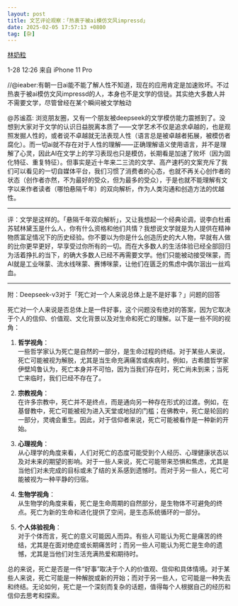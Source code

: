 ```yaml
---
layout: post
title: 文艺评论观察：「热衷于被ai模仿文风impressd」
date: 2025-02-05 17:57:13 +0800
tag: [杂]
---
```


[林奶粒](https://m.weibo.cn/detail/5127767064840785)

1-28 12:26 来自 iPhone 11 Pro

//@ieaber:有朝一日ai能不能了解人性不知道，现在的应用肯定是加速败坏。不过热衷于被ai模仿文风impressd的人，本身也不是文学的信徒。其实绝大多数人并不需要文学，尽管曾经在某个瞬间被文学触动

@苏谧荔: 浏览朋友圈，又有一个朋友被deepseek的文学模仿能力震撼到了。没想到大家对于文学的认识日益脱离本质了——文学艺术不仅是追求卓越的，也是观照发掘人性的，或者说不卓越就无法表现人性（语言总是被卓越者拓展，被模仿者腐化）。而一切ai就不存在对于人性的理解——正确理解语义使用语言，并不是理解了心灵，因此AI在文学上的学习表现也只是模仿，长期看是加速了败坏（因为固化特征、重复特征）。但事实是近十年来二三流的文学、高产速朽的文案充斥了我们可以看见的一切自媒体平台，我们习惯了消费者的心态，也就不再关心创作者的状态（创作者亦然，不为最好的受众，但为最多的受众），于是也就不能理解有文字以来作者读者（哪怕悬隔千年）的双向解析，作为人类沟通和创造方法的优越性。

***

评：文学是这样的。「悬隔千年双向解析」，又让我想起一个经典论调，说李白杜甫苏轼林黛玉是什么人，你有什么资格和他们共情？我想说文学就是为人提供在精神物质富足情况下的历史经验。你不要以为你是什么创造历史的大人物，早就有人做的比你更早更好，早享受过你所有的一切。而在大多数人的生活体验已经全部回归为活着挣扎的当下，的确大多数人已经不再需要文学。他们只能被动接受咪蒙，而AI就是工业咪蒙、流水线咪蒙、赛博咪蒙，让他们在匮乏的焦虑中偶尔洇出一丝鸡血。

***

附：Deepseek-v3对于「死亡对一个人来说总体上是不是好事？」问题的回答

死亡对一个人来说是否总体上是一件好事，这个问题没有绝对的答案，因为它取决于个人的信仰、价值观、文化背景以及对生命和死亡的理解。以下是一些不同的视角：

1. **哲学视角**：  
   一些哲学家认为死亡是自然的一部分，是生命过程的终结。对于某些人来说，死亡可能被视为解脱，尤其是当生命充满痛苦或疾病时。例如，古希腊哲学家伊壁鸠鲁认为，死亡本身并不可怕，因为当我们存在时，死亡尚未到来；当死亡来临时，我们已经不存在了。

2. **宗教视角**：  
   在许多宗教中，死亡并不是终点，而是通向另一种存在形式的过渡。例如，在基督教中，死亡可能被视为进入天堂或地狱的门槛；在佛教中，死亡是轮回的一部分，灵魂会重生。因此，对于信仰者来说，死亡可能被看作是一种新的开始。

3. **心理视角**：  
   从心理学的角度来看，人们对死亡的态度可能受到个人经历、心理健康状态以及对未来的期望的影响。对于一些人来说，死亡可能带来恐惧和焦虑，尤其是当他们对未完成的目标或未了结的关系感到遗憾时。而对于另一些人，死亡可能被视为一种平静的归宿。

4. **生物学视角**：  
   从生物学的角度来看，死亡是生命周期的自然部分，是生物体不可避免的终点。死亡为新的生命和进化提供了空间，是生态系统循环的一部分。

5. **个人体验视角**：  
   对于个体而言，死亡的意义可能因人而异。有些人可能认为死亡是痛苦的终结，尤其是在面对绝症或长期痛苦时；而另一些人可能认为死亡是生命的遗憾，尤其是当他们对生活充满热爱和期待时。

总的来说，死亡是否是一件“好事”取决于个人的价值观、信仰和具体情境。对于某些人来说，死亡可能是一种解脱或新的开始；而对于另一些人，它可能是一种失去和终结。无论如何，死亡是一个深刻而复杂的话题，值得每个人根据自己的经历和信仰去思考和探索。